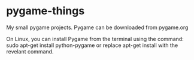 pygame-things
=============

My small pygame projects. Pygame can be downloaded from pygame.org

On Linux, you can install Pygame from the terminal using the command:
  sudo apt-get install python-pygame
or replace apt-get install with the revelant command.
